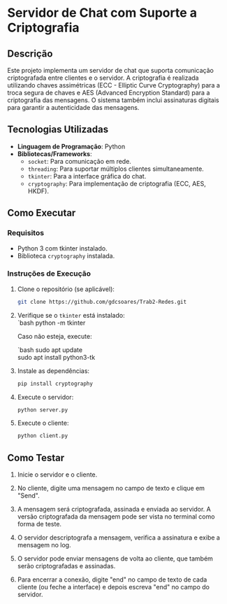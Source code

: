 # Servidor de Chat com Suporte a Criptografia

## Descrição

Este projeto implementa um servidor de chat que suporta comunicação criptografada entre clientes e o servidor. A criptografia é realizada utilizando chaves assimétricas (ECC - Elliptic Curve Cryptography) para a troca segura de chaves e AES (Advanced Encryption Standard) para a criptografia das mensagens. O sistema também inclui assinaturas digitais para garantir a autenticidade das mensagens.

## Tecnologias Utilizadas

- **Linguagem de Programação**: Python
- **Bibliotecas/Frameworks**:
  - `socket`: Para comunicação em rede.
  - `threading`: Para suportar múltiplos clientes simultaneamente.
  - `tkinter`: Para a interface gráfica do chat.
  - `cryptography`: Para implementação de criptografia (ECC, AES, HKDF).

## Como Executar


  ### Requisitos

- Python 3 com tkinter instalado.
- Biblioteca `cryptography` instalada.

### Instruções de Execução

1. Clone o repositório (se aplicável):
   ```bash
   git clone https://github.com/gdcsoares/Trab2-Redes.git

2. Verifique se o `tkinter` está instalado:  
   `bash
   python -m tkinter

    Caso não esteja, execute:

     `bash
     sudo apt update  
     sudo apt install python3-tk  

3. Instale as dependências:
   ```bash
   pip install cryptography

4. Execute o servidor:
   ```bash
   python server.py

5. Execute o cliente:
   ```bash
   python client.py

## Como Testar

1. Inicie o servidor e o cliente.

2. No cliente, digite uma mensagem no campo de texto e clique em "Send".

3. A mensagem será criptografada, assinada e enviada ao servidor. A versão criptografada da mensagem pode ser vista no terminal como forma de teste.

4. O servidor descriptografa a mensagem, verifica a assinatura e exibe a mensagem no log.

5. O servidor pode enviar mensagens de volta ao cliente, que também serão criptografadas e assinadas.

6. Para encerrar a conexão, digite "end" no campo de texto de cada cliente (ou feche a interface) e depois escreva "end" no campo do servidor.

